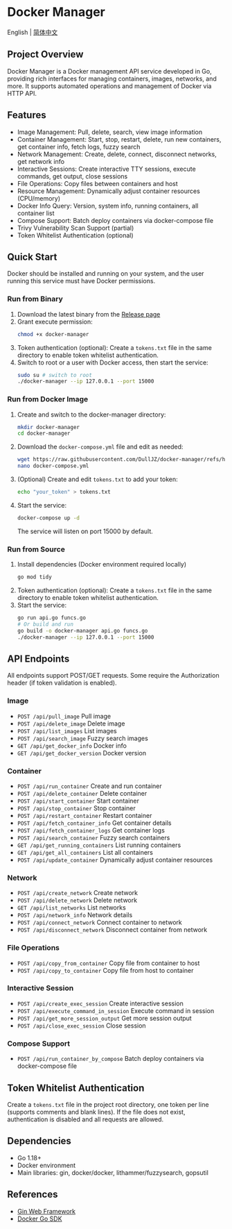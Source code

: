 # Docker Manager

English | [简体中文](README.zh-cn.md)

## Project Overview
Docker Manager is a Docker management API service developed in Go, providing rich interfaces for managing containers, images, networks, and more. It supports automated operations and management of Docker via HTTP API.

## Features
- Image Management: Pull, delete, search, view image information
- Container Management: Start, stop, restart, delete, run new containers, get container info, fetch logs, fuzzy search
- Network Management: Create, delete, connect, disconnect networks, get network info
- Interactive Sessions: Create interactive TTY sessions, execute commands, get output, close sessions
- File Operations: Copy files between containers and host
- Resource Management: Dynamically adjust container resources (CPU/memory)
- Docker Info Query: Version, system info, running containers, all container list
- Compose Support: Batch deploy containers via docker-compose file
- Trivy Vulnerability Scan Support (partial)
- Token Whitelist Authentication (optional)

## Quick Start

Docker should be installed and running on your system, and the user running this service must have Docker permissions.

### Run from Binary
1. Download the latest binary from the [Release page](https://github.com/DullJZ/docker-manager/releases)
2. Grant execute permission:
	```bash
	chmod +x docker-manager
	```
3. Token authentication (optional):
	Create a `tokens.txt` file in the same directory to enable token whitelist authentication.
4. Switch to root or a user with Docker access, then start the service:
	```bash
	sudo su # switch to root
	./docker-manager --ip 127.0.0.1 --port 15000
	```

### Run from Docker Image
1. Create and switch to the docker-manager directory:
	```bash
	mkdir docker-manager
	cd docker-manager
	```
2. Download the `docker-compose.yml` file and edit as needed:
	```bash
	wget https://raw.githubusercontent.com/DullJZ/docker-manager/refs/heads/main/docker-compose.yml
	nano docker-compose.yml
	```
3. (Optional) Create and edit `tokens.txt` to add your token:
	```bash
	echo "your_token" > tokens.txt
	```
4. Start the service:
	```bash
	docker-compose up -d
	```
	The service will listen on port 15000 by default.

### Run from Source
1. Install dependencies (Docker environment required locally)
	```bash
	go mod tidy
	```
2. Token authentication (optional):
	Create a `tokens.txt` file in the same directory to enable token whitelist authentication.
3. Start the service:
	```bash
	go run api.go funcs.go
	# Or build and run
	go build -o docker-manager api.go funcs.go
	./docker-manager --ip 127.0.0.1 --port 15000
	```

## API Endpoints
All endpoints support POST/GET requests. Some require the Authorization header (if token validation is enabled).

### Image
- `POST /api/pull_image` Pull image
- `POST /api/delete_image` Delete image
- `POST /api/list_images` List images
- `POST /api/search_image` Fuzzy search images
- `GET /api/get_docker_info` Docker info
- `GET /api/get_docker_version` Docker version

### Container
- `POST /api/run_container` Create and run container
- `POST /api/delete_container` Delete container
- `POST /api/start_container` Start container
- `POST /api/stop_container` Stop container
- `POST /api/restart_container` Restart container
- `POST /api/fetch_container_info` Get container details
- `POST /api/fetch_container_logs` Get container logs
- `POST /api/search_container` Fuzzy search containers
- `GET /api/get_running_containers` List running containers
- `GET /api/get_all_containers` List all containers
- `POST /api/update_container` Dynamically adjust container resources

### Network
- `POST /api/create_network` Create network
- `POST /api/delete_network` Delete network
- `GET /api/list_networks` List networks
- `POST /api/network_info` Network details
- `POST /api/connect_network` Connect container to network
- `POST /api/disconnect_network` Disconnect container from network

### File Operations
- `POST /api/copy_from_container` Copy file from container to host
- `POST /api/copy_to_container` Copy file from host to container

### Interactive Session
- `POST /api/create_exec_session` Create interactive session
- `POST /api/execute_command_in_session` Execute command in session
- `POST /api/get_more_session_output` Get more session output
- `POST /api/close_exec_session` Close session

### Compose Support
- `POST /api/run_container_by_compose` Batch deploy containers via docker-compose file

## Token Whitelist Authentication
Create a `tokens.txt` file in the project root directory, one token per line (supports comments and blank lines). If the file does not exist, authentication is disabled and all requests are allowed.

## Dependencies
- Go 1.18+
- Docker environment
- Main libraries: gin, docker/docker, lithammer/fuzzysearch, gopsutil

## References
- [Gin Web Framework](https://gin-gonic.com/)
- [Docker Go SDK](https://pkg.go.dev/github.com/docker/docker)
